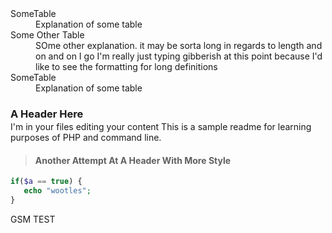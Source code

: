<dl>
   <dt>SomeTable</dt>
   <dd>Explanation of some table</dd>
   <dt>Some Other Table</dt>
   <dd>SOme other explanation. it may be sorta long in regards to length and on and on I go I'm really just typing gibberish at this point because I'd like to see the formatting for long definitions</dd>
   <dt>SomeTable</dt>
   <dd>Explanation of some table</dd>
</dl>

<h3 style="margin-bottom:2px">A Header Here</h3>
I'm in your files editing your content
This is a sample readme for learning purposes of PHP and command line.

> #### Another Attempt At A Header With More Style

```PHP
if($a == true) {
   echo "wootles";
}
```

GSM TEST
